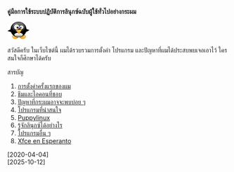 <link rel="stylesheet" href="https://cdn.simplecss.org/simple.min.css">

<style>
  img {
  width: 50px;
  }
</style>

**คู่มือการใช้ระบบปฏิบัติการลินุกซ์ฉบับผู้ใช้ทั่วไปอย่างกระผม**

<img src="img/penguin-clipart-lg.png">

สวัสดีครับ ในเว็บไซต์นี้ ผมได้รวบรวมการตั้งค่า โปรแกรม และปัญหาที่ผมได้ประสบพบเจอเอาไว้ ใครสนใจก็ศึกษาได้ครับ

สารบัญ
1. [การตั้งค่าครั้งแรกของผม](mysettings.md)
1. [ธีมและไอคอนที่ชอบ](myfavtheme.md)
1. [ปัญหาที่กระผมอาจจะพบบ่อย ๆ](mysolutions.md)
1. [โปรแกรมที่น่าสนใจ](apps.md)
1. [Puppylinux](puppy.md)
1. [รู้จักลินุกซ์ได้อย่างไร](about_me.md)
1. [โปรแกรมอื่น ๆ](others.md)
1. [Xfce en Esperanto](traduko_xfce.md) 


[2020-04-04]\
[2025-10-12]